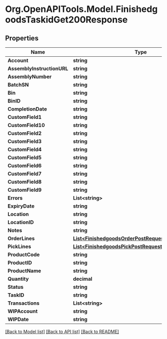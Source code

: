 # Org.OpenAPITools.Model.FinishedgoodsTaskidGet200Response

## Properties

Name | Type | Description | Notes
------------ | ------------- | ------------- | -------------
**Account** | **string** |  | [optional] 
**AssemblyInstructionURL** | **string** |  | [optional] 
**AssemblyNumber** | **string** |  | [optional] 
**BatchSN** | **string** |  | [optional] 
**Bin** | **string** |  | [optional] 
**BinID** | **string** |  | [optional] 
**CompletionDate** | **string** |  | [optional] 
**CustomField1** | **string** |  | [optional] 
**CustomField10** | **string** |  | [optional] 
**CustomField2** | **string** |  | [optional] 
**CustomField3** | **string** |  | [optional] 
**CustomField4** | **string** |  | [optional] 
**CustomField5** | **string** |  | [optional] 
**CustomField6** | **string** |  | [optional] 
**CustomField7** | **string** |  | [optional] 
**CustomField8** | **string** |  | [optional] 
**CustomField9** | **string** |  | [optional] 
**Errors** | **List&lt;string&gt;** |  | [optional] 
**ExpiryDate** | **string** |  | [optional] 
**Location** | **string** |  | [optional] 
**LocationID** | **string** |  | [optional] 
**Notes** | **string** |  | [optional] 
**OrderLines** | [**List&lt;FinishedgoodsOrderPostRequestOrderLinesInner&gt;**](FinishedgoodsOrderPostRequestOrderLinesInner.md) |  | [optional] 
**PickLines** | [**List&lt;FinishedgoodsPickPostRequestPickLinesInner&gt;**](FinishedgoodsPickPostRequestPickLinesInner.md) |  | [optional] 
**ProductCode** | **string** |  | [optional] 
**ProductID** | **string** |  | [optional] 
**ProductName** | **string** |  | [optional] 
**Quantity** | **decimal** |  | [optional] 
**Status** | **string** |  | [optional] 
**TaskID** | **string** |  | [optional] 
**Transactions** | **List&lt;string&gt;** |  | [optional] 
**WIPAccount** | **string** |  | [optional] 
**WIPDate** | **string** |  | [optional] 

[[Back to Model list]](../README.md#documentation-for-models) [[Back to API list]](../README.md#documentation-for-api-endpoints) [[Back to README]](../README.md)

